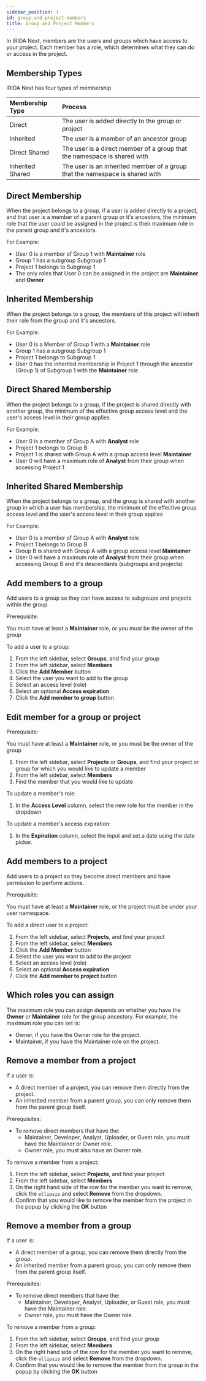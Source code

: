 ```yaml
---
sidebar_position: 1
id: group-and-project-members
title: Group and Project Members
---
```


In IRIDA Next, members are the users and groups which have access to your project. Each member has a role, which determines what they can do or access in the project.

## Membership Types

IRIDA Next has four types of membership

| Membership Type  | Process                                                                      |
| :--------------- | :--------------------------------------------------------------------------- |
| Direct           | The user is added directly to the group or project                           |
| Inherited        | The user is a member of an ancestor group                                    |
| Direct Shared    | The user is a direct member of a group that the namespace is shared with     |
| Inherited Shared | The user is an inherited member of a group that the namespace is shared with |

## Direct Membership

When the project belongs to a group, if a user is added directly to a project, and that user is a member of a parent group or it's ancestors, the minimum role that the user could be assigned in the project is their maximum role in the parent group and it's ancestors.

For Example:

- User 0 is a member of Group 1 with **Maintainer** role
- Group 1 has a subgroup Subgroup 1
- Project 1 belongs to Subgroup 1
- The only roles that User 0 can be assigned in the project are **Maintainer** and **Owner**

## Inherited Membership

When the project belongs to a group, the members of this project will inherit their role from the group and it's ancestors.

For Example:

- User 0 is a Member of Group 1 with a **Maintainer** role
- Group 1 has a subgroup Subgroup 1
- Project 1 belongs to Subgroup 1
- User 0 has the inherited membership in Project 1 through the ancestor (Group 1) of Subgroup 1 with the **Maintainer** role

## Direct Shared Membership

When the project belongs to a group, if the project is shared directly with another group, the minimum of the effective group access level and the user's access level in their group applies

For Example:

- User 0 is a member of Group A with **Analyst** role
- Project 1 belongs to Group B
- Project 1 is shared with Group A with a group access level **Maintainer**
- User 0 will have a maximum role of **Analyst** from their group when accessing Project 1

## Inherited Shared Membership

When the project belongs to a group, and the group is shared with another group in which a user has membership, the minimum of the effective group access level and the user's access level in their group applies

For Example:

- User 0 is a member of Group A with **Analyst** role
- Project 1 belongs to Group B
- Group B is shared with Group A with a group access level **Maintainer**
- User 0 will have a maximum role of **Analyst** from their group when accessing Group B and it's descendants (subgroups and projects)

## Add members to a group

Add users to a group so they can have access to subgroups and projects within the group

Prerequisite:

You must have at least a **Maintainer** role, or you must be the owner of the group

To add a user to a group:

1. From the left sidebar, select **Groups**, and find your group
2. From the left sidebar, select **Members**
3. Click the **Add Member** button
4. Select the user you want to add to the group
5. Select an access level (role)
6. Select an optional **Access expiration**
7. Click the **Add member to group** button

## Edit member for a group or project

Prerequisite:

You must have at least a **Maintainer** role, or you must be the owner of the group

1. From the left sidebar, select **Projects** or **Groups**, and find your project or group for which you would like to update a member
2. From the left sidebar, select **Members**
3. Find the member that you would like to update

To update a member's role:

1. In the **Access Level** column, select the new role for the member in the dropdown

To update a member's access expiration:

1. In the **Expiration** column, select the input and set a date using the date picker.

## Add members to a project

Add users to a project so they become direct members and have permission to perform actions.

Prerequisite:

You must have at least a **Maintainer** role, or the project must be under your user namespace.

To add a direct user to a project:

1. From the left sidebar, select **Projects**, and find your project
2. From the left sidebar, select **Members**
3. Click the **Add Member** button
4. Select the user you want to add to the project
5. Select an access level (role)
6. Select an optional **Access expiration**
7. Click the **Add member to project** button

## Which roles you can assign

The maximum role you can assign depends on whether you have the **Owner** or **Maintainer** role for the group ancestory. For example, the maximum role you can set is:

- Owner, if you have the Owner role for the project.
- Maintainer, if you have the Maintainer role on the project.

## Remove a member from a project

If a user is:

- A direct member of a project, you can remove them directly from the project.
- An inherited member from a parent group, you can only remove them from the parent group itself.

Prerequisites:

- To remove direct members that have the:
  - Maintainer, Developer, Analyst, Uploader, or Guest role, you must have the Maintainer or Owner role.
  - Owner role, you must also have an Owner role.

To remove a member from a project:

1. From the left sidebar, select **Projects**, and find your project
2. From the left sidebar, select **Members**
3. On the right hand side of the row for the member you want to remove, click the `ellipsis` and select **Remove** from the dropdown.
4. Confirm that you would like to remove the member from the project in the popup by clicking the **OK** button

## Remove a member from a group

If a user is:

- A direct member of a group, you can remove them directly from the group.
- An inherited member from a parent group, you can only remove them from the parent group itself.

Prerequisites:

- To remove direct members that have the:
  - Maintainer, Developer, Analyst, Uploader, or Guest role, you must have the Maintainer role.
  - Owner role, you must have the Owner role.

To remove a member from a group:

1. From the left sidebar, select **Groups**, and find your group
2. From the left sidebar, select **Members**
3. On the right hand side of the row for the member you want to remove, click the `ellipsis` and select **Remove** from the dropdown.
4. Confirm that you would like to remove the member from the group in the popup by clicking the **OK** button
